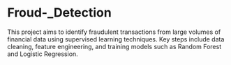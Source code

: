 # Froud-_Detection
This project aims to identify fraudulent transactions from large volumes of financial data using supervised learning techniques. Key steps include data cleaning, feature engineering, and training models such as Random Forest and Logistic Regression. 
